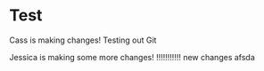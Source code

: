 # Test
Cass is making changes!
Testing out Git

Jessica is making some more changes! 
!!!!!!!!!!!
new changes
afsda
